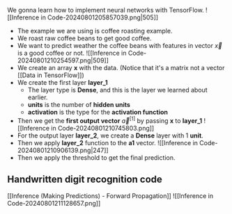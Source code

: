 We gonna learn how to implement neural networks with TensorFlow.
![[Inference in Code-20240801205857039.png|505]]
- The example we are using is coffee roasting example.
- We roast raw coffee beans to get good coffee.
- We want to predict weather the coffee beans with features in vector $\vec x$ is a good coffee or not.
![[Inference in Code-20240801210254597.png|509]]
- We create an array **x** with the data. (Notice that it's a matrix not a vector [[Data in TensorFlow]])
- We create the first layer **layer_1**
	- The layer type is **Dense**, and this is the layer we learned about earlier.
	- **units** is the number of **hidden units**
	- **activation** is the type for the **activation function**
- Then we get the **first output vector** $\vec{a}^{[1]}$ by passing **x** to **layer_1**
![[Inference in Code-20240801210745803.png]]
- For the output layer **layer_2**, we create a **Dense** layer with 1 **unit**.
- Then we apply **layer_2** function to the **a1** vector.
![[Inference in Code-20240801210906139.png|247]]
- Then we apply the threshold to get the final prediction.
## Handwritten digit recognition code
[[Inference (Making Predictions) - Forward Propagation]]
![[Inference in Code-20240801211128657.png]]